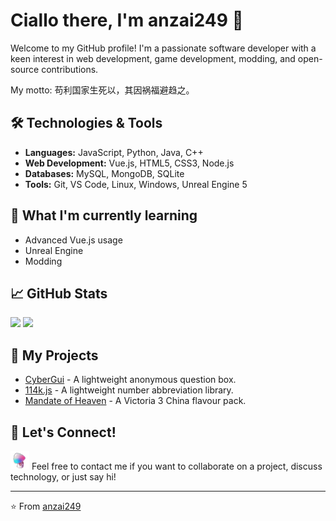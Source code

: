# Ciallo there, I'm anzai249 👋

Welcome to my GitHub profile! I'm a passionate software developer with a keen interest in web development, game development, modding, and open-source contributions. 

My motto: 苟利国家生死以，其因祸福避趋之。

## 🛠️ Technologies & Tools

- **Languages:** JavaScript, Python, Java, C++
- **Web Development:** Vue.js, HTML5, CSS3, Node.js
- **Databases:** MySQL, MongoDB, SQLite
- **Tools:** Git, VS Code, Linux, Windows, Unreal Engine 5

## 🌱 What I'm currently learning

- Advanced Vue.js usage
- Unreal Engine
- Modding

## 📈 GitHub Stats

<img src="https://github-readme-stats-gamma-lime.vercel.app/api?username=anzai249&show_icons=true" height=175 /> <img src="https://github-readme-stats-gamma-lime.vercel.app/api/top-langs/?username=anzai249&layout=compact&exclude_repo=anzai249.github.io&langs_count=8" height=175 />

## 📜 My Projects

- [CyberGui](https://github.com/anzai249/CyberGui) - A lightweight anonymous question box.
- [114k.js](https://github.com/anzai249/114k.js) - A lightweight number abbreviation library.
- [Mandate of Heaven](https://github.com/anzai249/moh-china-flavour) - A Victoria 3 China flavour pack.

## 💬 Let's Connect!

 <img src="https://raw.githubusercontent.com/anzai249/anzai249/refs/heads/main/HypnoShroom.gif" width=30 /> Feel free to contact me if you want to collaborate on a project, discuss technology, or just say hi!

---
⭐️ From [anzai249](https://github.com/anzai249)
